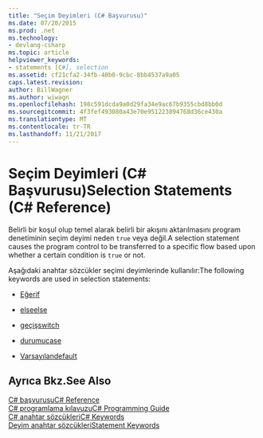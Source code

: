 ```yaml
---
title: "Seçim Deyimleri (C# Başvurusu)"
ms.date: 07/20/2015
ms.prod: .net
ms.technology:
- devlang-csharp
ms.topic: article
helpviewer_keywords:
- statements [C#], selection
ms.assetid: cf21cfa2-34fb-48b0-9cbc-8bb4537a9a05
caps.latest.revision: 
author: BillWagner
ms.author: wiwagn
ms.openlocfilehash: 198c591dcda9a0d29fa34e9ac67b9355cbd8bb0d
ms.sourcegitcommit: 4f3fef493080a43e70e951223894768d36ce430a
ms.translationtype: MT
ms.contentlocale: tr-TR
ms.lasthandoff: 11/21/2017
---
```

# <a name="selection-statements-c-reference"></a><span data-ttu-id="8b4a0-102">Seçim Deyimleri (C# Başvurusu)</span><span class="sxs-lookup"><span data-stu-id="8b4a0-102">Selection Statements (C# Reference)</span></span>
<span data-ttu-id="8b4a0-103">Belirli bir koşul olup temel alarak belirli bir akışını aktarılmasını program denetiminin seçim deyimi neden `true` veya değil.</span><span class="sxs-lookup"><span data-stu-id="8b4a0-103">A selection statement causes the program control to be transferred to a specific flow based upon whether a certain condition is `true` or not.</span></span>  
  
 <span data-ttu-id="8b4a0-104">Aşağıdaki anahtar sözcükler seçimi deyimlerinde kullanılır:</span><span class="sxs-lookup"><span data-stu-id="8b4a0-104">The following keywords are used in selection statements:</span></span>  
  
-   [<span data-ttu-id="8b4a0-105">Eğer</span><span class="sxs-lookup"><span data-stu-id="8b4a0-105">if</span></span>](../../../csharp/language-reference/keywords/if-else.md)  
  
-   [<span data-ttu-id="8b4a0-106">else</span><span class="sxs-lookup"><span data-stu-id="8b4a0-106">else</span></span>](../../../csharp/language-reference/keywords/if-else.md)  
  
-   [<span data-ttu-id="8b4a0-107">geçiş</span><span class="sxs-lookup"><span data-stu-id="8b4a0-107">switch</span></span>](../../../csharp/language-reference/keywords/switch.md)  
  
-   [<span data-ttu-id="8b4a0-108">durumu</span><span class="sxs-lookup"><span data-stu-id="8b4a0-108">case</span></span>](../../../csharp/language-reference/keywords/switch.md)  
  
-   [<span data-ttu-id="8b4a0-109">Varsayılan</span><span class="sxs-lookup"><span data-stu-id="8b4a0-109">default</span></span>](../../../csharp/language-reference/keywords/switch.md)  

## <a name="see-also"></a><span data-ttu-id="8b4a0-110">Ayrıca Bkz.</span><span class="sxs-lookup"><span data-stu-id="8b4a0-110">See Also</span></span>  
 [<span data-ttu-id="8b4a0-111">C# başvurusu</span><span class="sxs-lookup"><span data-stu-id="8b4a0-111">C# Reference</span></span>](../../../csharp/language-reference/index.md)  
 [<span data-ttu-id="8b4a0-112">C# programlama kılavuzu</span><span class="sxs-lookup"><span data-stu-id="8b4a0-112">C# Programming Guide</span></span>](../../../csharp/programming-guide/index.md)  
 [<span data-ttu-id="8b4a0-113">C# anahtar sözcükleri</span><span class="sxs-lookup"><span data-stu-id="8b4a0-113">C# Keywords</span></span>](../../../csharp/language-reference/keywords/index.md)  
 [<span data-ttu-id="8b4a0-114">Deyim anahtar sözcükleri</span><span class="sxs-lookup"><span data-stu-id="8b4a0-114">Statement Keywords</span></span>](../../../csharp/language-reference/keywords/statement-keywords.md)
